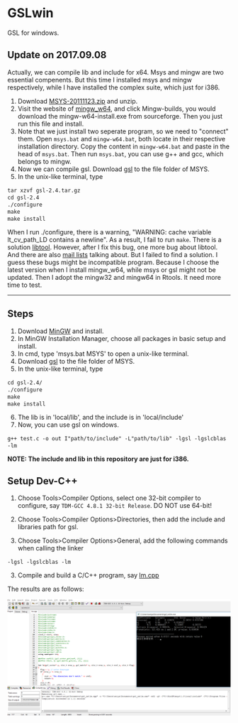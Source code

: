 # GSLwin
GSL for windows.

## Update on 2017.09.08

Actually, we can compile lib and include for x64. Msys and mingw are two essential compenents. But this time I installed msys and mingw respectively, while I have installed the complex suite, which just for i386.

1. Download [MSYS-20111123.zip](https://phoenixnap.dl.sourceforge.net/project/mingw-w64/External%20binary%20packages%20%28Win64%20hosted%29/MSYS%20%2832-bit%29/MSYS-20111123.zip)
 and unzip.
2. Visit the website of [mingw_w64](http://mingw-w64.org/doku.php/download), and click Mingw-builds, you would download the mingw-w64-install.exe from sourceforge. Then you just run this file and install.
3. Note that we just install two seperate program, so we need to "connect" them. Open `msys.bat` and `mingw-w64.bat`, both locate in their respective installation directory. Copy the content in `mingw-w64.bat` and paste in the head of `msys.bat`. Then run `msys.bat`, you can use g++ and gcc, which belongs to mingw.
4. Now we can compile gsl. Download [gsl](ftp://ftp.gnu.org/gnu/gsl/) to the file folder of MSYS.
5. In the unix-like terminal, type
```
tar xzvf gsl-2.4.tar.gz
cd gsl-2.4
./configure
make
make install
```
When I run ./configure, there is a warning, "WARNING: cache variable lt_cv_path_LD contains a newline". As a result, I fail to run `make`. There is a solution [libtool](http://lists.gnu.org/archive/html/libtool/2009-05/msg00034.html). However, after I fix this bug, one more bug about libtool. And there are also [mail lists](https://lists.gnu.org/archive/html/libtool/2014-09/msg00005.html) talking about. But I failed to find a solution. I guess these bugs might be incompatible program. Because I choose the latest version when I install mingw_w64, while msys or gsl might not be updated. Then I adopt the mingw32 and mingw64 in Rtools. It need more time to test.



****

## Steps

1. Download [MinGW](http://www.mingw.org) and install.
2. In MinGW Installation Manager, choose all packages in basic setup and install.
3. In cmd, type 'msys.bat MSYS' to open a unix-like terminal.
4. Download [gsl](ftp://ftp.gnu.org/gnu/gsl/) to the file folder of MSYS.
5. In the unix-like terminal, type

```
cd gsl-2.4/
./configure
make
make install
```
6. The lib is in 'local/lib', and the include is in 'local/include'
7. Now, you can use gsl on windows.
```
g++ test.c -o out I"path/to/include" -L"path/to/lib" -lgsl -lgslcblas -lm
```

**NOTE: The include and lib in this repository are just for i386.**

## Setup Dev-C++

1. Choose Tools>Compiler Options, select one 32-bit compiler to configure, say `TDM-GCC 4.8.1 32-bit Release`. DO NOT use 64-bit!

1. Choose Tools>Compiler Options>Directories, then add the include and libraries path for gsl.

2. Choose Tools>Compiler Options>General, add the following commands when calling the linker
```
-lgsl -lgslcblas -lm
```

3. Compile and build a C/C++ program, say [lm.cpp](https://github.com/szcf-weiya/gsl_lm)

The results are as follows:

![](result.png)
